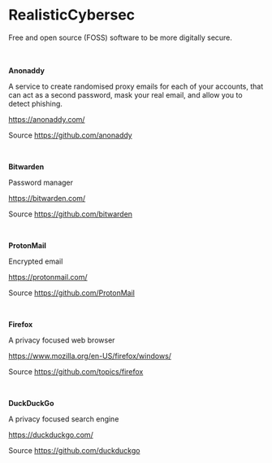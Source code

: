 # RealisticCybersec

Free and open source (FOSS) software to be more digitally secure.
<br >
<br >
<br >

**Anonaddy**

A service to create randomised proxy emails for each of your accounts, that can act as a second password, mask your real email, and allow you to detect phishing.

https://anonaddy.com/

Source https://github.com/anonaddy

<br >

**Bitwarden**

Password manager

https://bitwarden.com/

Source https://github.com/bitwarden

<br >

**ProtonMail**

Encrypted email

https://protonmail.com/

Source https://github.com/ProtonMail

<br >

**Firefox**

A privacy focused web browser

https://www.mozilla.org/en-US/firefox/windows/

Source https://github.com/topics/firefox

<br >

**DuckDuckGo**

A privacy focused search engine

https://duckduckgo.com/

Source https://github.com/duckduckgo

<br >
